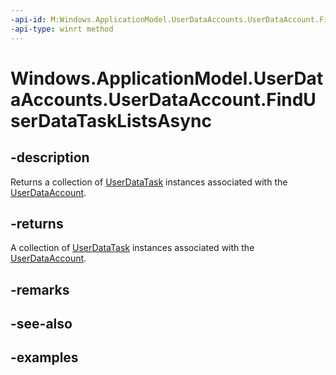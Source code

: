 ```yaml
---
-api-id: M:Windows.ApplicationModel.UserDataAccounts.UserDataAccount.FindUserDataTaskListsAsync
-api-type: winrt method
---
```


<!-- Method syntax.
public IAsyncOperation<UserDataTaskList>> UserDataAccount.FindUserDataTaskListsAsync()
-->

# Windows.ApplicationModel.UserDataAccounts.UserDataAccount.FindUserDataTaskListsAsync


## -description

Returns a collection of [UserDataTask](../windows.applicationmodel.userdatatasks.md) instances associated with the [UserDataAccount](userdataaccount.md).

## -returns

A collection of [UserDataTask](../windows.applicationmodel.userdatatasks.md) instances associated with the [UserDataAccount](userdataaccount.md).

## -remarks

## -see-also

## -examples

